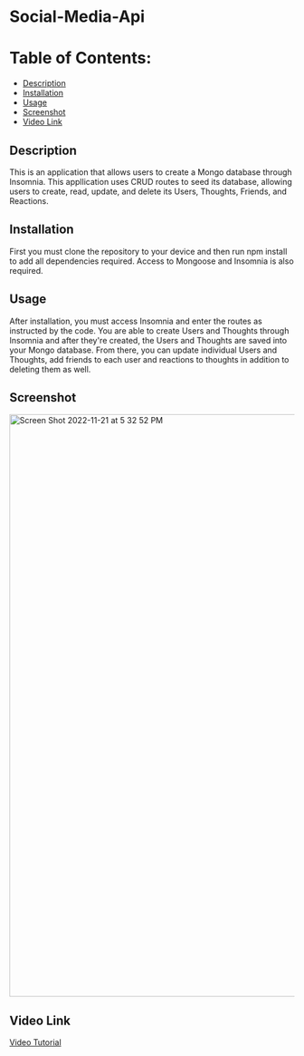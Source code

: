 # Social-Media-Api

# Table of Contents:
* [Description](#description)
* [Installation](#installation)
* [Usage](#usage)
* [Screenshot](#screenshot)
* [Video Link](#video-link)

## Description
This is an application that allows users to create a Mongo database through Insomnia. This appllication uses CRUD routes to seed its database, allowing users to create, read, update, and delete its Users, Thoughts, Friends, and Reactions.

## Installation
First you must clone the repository to your device and then run npm install to add all dependencies required. Access to Mongoose and Insomnia is also required.

## Usage
After installation, you must access Insomnia and enter the routes as instructed by the code. You are able to create Users and Thoughts through Insomnia and after they're created, the Users and Thoughts are saved into your Mongo database. From there, you can update individual Users and Thoughts, add friends to each user and reactions to thoughts in addition to deleting them as well.  

## Screenshot 
<img width="1028" alt="Screen Shot 2022-11-21 at 5 32 52 PM" src="https://user-images.githubusercontent.com/107218398/203171658-f8b45c70-72c8-4db6-a26d-5ebec62b772d.png">

## Video Link
[Video Tutorial](https://drive.google.com/file/d/1dF87Ht8n_61BVIH3tict4U9sdCquefpc/view)
